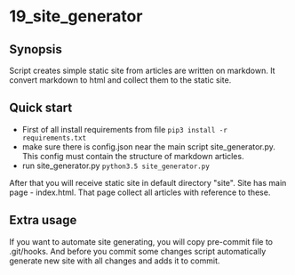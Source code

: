 # 19_site_generator

## Synopsis

Script creates simple static site from articles are written on markdown. It convert markdown to html and collect them to the static site.

## Quick start

 - First of all install requirements from file `pip3 install -r requirements.txt`
 - make sure there is config.json near the main script site_generator.py. This config must contain the structure of markdown articles.
 - run site_generator.py `python3.5 site_generator.py`

After that you will receive static site in default directory "site". Site has main page - index.html. That page collect all articles with reference to these.

## Extra usage

If you want to automate site generating, you will copy pre-commit file to .git/hooks. And before you commit some changes script automatically generate new site with all changes and adds it to commit.